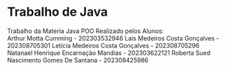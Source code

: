 # Trabalho de Java
Trabalho da Materia Java POO Realizado pelos Alunos:  
Arthur Motta Cumming - 202303532946 
Laís Medeiros Costa Gonçalves - 202308705301 
Letícia Medeiros Costa Gonçalves - 202308705296 
Natanael Henrique Encarnação Mandias - 202303622121 
Roberta Sued Nascimento Gomes De Santana - 202308425986
